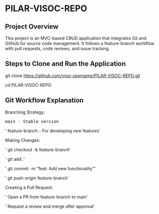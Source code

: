 # PILAR-VISOC-REPO
## Project Overview
This project is an MVC-based CRUD application that integrates Git and GitHub for source code management. It follows a feature-branch workflow with pull requests, code reviews, and issue tracking.

## Steps to Clone and Run the Application
git clone https://github.com/your-username/PILAR-VISOC-REPO.git

cd PILAR-VISOC-REPO

## Git Workflow Explanation
Branching Strategy:

<pre>main - Stable version</pre>   
   
'   feature-branch - For developing new features'
   
Making Changes:

'   git checkout -b feature-branch'
   
'   git add .'
   
'   git commit -m "feat: Add new functionality"'
   
'   git push origin feature-branch'
   
Creating a Pull Request:

'   Open a PR from feature-branch to main'
   
'   Request a review and merge after approval'
